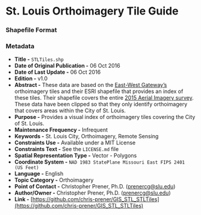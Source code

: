 # St. Louis Orthoimagery Tile Guide
### Shapefile Format
### Metadata
  * **Title -** `STLTiles.shp`
  * **Date of Original Publication -** 06 Oct 2016
  * **Date of Last Update -** 06 Oct 2016
  * **Edition -** v1.0
  * **Abstract -** These data are based on the [East-West Gateway’s](http://www.ewgateway.org) orthoimagery tiles and their ESRI shapefile that provides an index of these tiles. Their shapefile covers the entire [2015 Aerial Imagery survey](http://www.ewgateway.org/pdffiles/maplibrary/aerialphotos/FactSheet-HowToGetOrthoPhotos.pdf). These data have been clipped so that they only identify orthoimagery that covers areas within the City of St. Louis.
  * **Purpose -** Provides a visual index of orthoimagery tiles covering the City of St. Louis.
  * **Maintenance Frequency -** Infrequent
  * **Keywords -** St. Louis City, Orthoimagery, Remote Sensing
  * **Constraints Use -** Available under a MIT License
  * **Constraints Text -** See the `LICENSE.md` file
  * **Spatial Representation Type -** Vector - Polygons
  * **Coordinate System -** `NAD 1983 StatePlane Missouri East FIPS 2401 (US Feet)`
  * **Language -** English
  * **Topic Category -** Orthoimagery
  * **Point of Contact -** Christopher Prener, Ph.D. ([prenercg@slu.edu](mailto:prenercg@slu.edu))
  * **Author/Owner -** Christopher Prener, Ph.D. ([prenercg@slu.edu](mailto:prenercg@slu.edu))
  * **Link -** [https://github.com/chris-prener/GIS_STL_STLTiles](https://github.com/chris-prener/GIS_STL_STLTiles)
